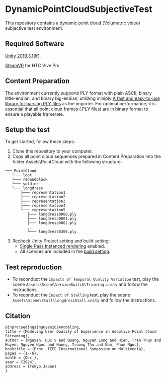 # DynamicPointCloudSubjectiveTest 
This repository contains a dynamic point cloud (Volumetric video) subjective test environment.

## Required Software

[Unity 2019.3.19f1](https://unity.com/releases/editor/whats-new/2021.3.19).

[SteamVR](https://store.steampowered.com/app/250820/SteamVR/) for HTC Vive Pro.

## Content Preparation


The environment currently supports PLY format with plain ASCII, binary little-endian, and binary big-endian, utilizing miniply [A fast and easy-to-use library for parsing PLY files](https://github.com/vilya/miniply) as the importer. For optimal performance, it is essential that all point cloud frames (.PLY files) are in binary format to ensure a playable framerate.

## Setup the test
To get started, follow these steps:

1. Clone this repository to your computer.
2. Copy all point cloud sequences prepared in Content Preparation into the folder Assets\PointCloud with the following structure:
```
─── PointCloud
   └─── loot
   └─── redandblack
   └─── soldier
   └─── longdress
       ├─── representation1
       ├─── representation2
       ├─── representation3
       ├─── representation4
       └─── representation5
          ├─── longdress0000.ply
          ├─── longdress0001.ply
          ├─── longdress0002.ply
          ...
          └─── longdress0300.ply
```
3. Recheck Unity Project setting and build setting:
    - [Single Pass Instanced rendering](https://docs.unity3d.com/2019.3/Documentation/Manual/SinglePassInstancing.html) enabled.
    - All scences are included in the [build setting](https://docs.unity3d.com/Manual/BuildSettings.html).

## Test reproduction

- To reconduct the `Impacts of Temporal Quality Variation` test, play the scene `Assets\Scene\VersionSwitch\Training.unity` and follow the instructions.
- To reconduct the `Impact of Stalling` test, play the scene `Assets\Scene\Stall\longdressStall.unity` and follow the instructions.

## Citation

```
@inproceedings{nguyen2024modeling,
title = {Modeling User Quality of Experience in Adaptive Point Cloud Streaming},
author = {Nguyen, Duc V and Quang, Nguyen Long and Hien, Tran Thuy and Huyen, Nguyen Ngoc and Huong, Truong Thu and Nam, Pham Ngoc},
booktitle = {Proc. IEEE International Symposium on Multimedia},
pages = {1--6},
month = {Dec.},
year = {2024},
address = {Tokyo,Japan}
}
```



